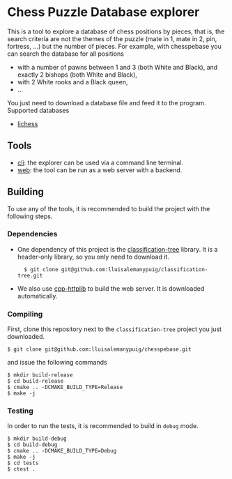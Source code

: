 # Chess Puzzle Database explorer

This is a tool to explore a database of chess positions by pieces, that is, the search criteria are not the themes of the puzzle (mate in 1, mate in 2, pin, fortress, ...) but the number of pieces. For example, with chesspebase you can search the database for all positions
- with a number of pawns between 1 and 3 (both White and Black), and exactly 2 bishops (both White and Black),
- with 2 White rooks and a Black queen,
- ...

You just need to download a database file and feed it to the program. Supported databases
- [lichess](https://database.lichess.org/#puzzles)

## Tools

- [cli](/cli): the explorer can be used via a command line terminal.
- [web](/web): the tool can be run as a web server with a backend.

## Building

To use any of the tools, it is recommended to build the project with the following steps.

### Dependencies

- One dependency of this project is the [classification-tree](https://github.com/lluisalemanypuig/classification-tree.git) library. It is a header-only library, so you only need to download it.

        $ git clone git@github.com:lluisalemanypuig/classification-tree.git

- We also use [cpp-httplib](https://github.com/yhirose/cpp-httplib) to build the web server. It is downloaded automatically.

### Compiling

First, clone this repository next to the `classification-tree` project you just downloaded.

    $ git clone git@github.com:lluisalemanypuig/chesspebase.git

and issue the following commands

    $ mkdir build-release
    $ cd build-release
    $ cmake .. -DCMAKE_BUILD_TYPE=Release
    $ make -j

### Testing

In order to run the tests, it is recommended to build in `debug` mode.

    $ mkdir build-debug
    $ cd build-debug
    $ cmake .. -DCMAKE_BUILD_TYPE=Debug
    $ make -j
    $ cd tests
    $ ctest .

